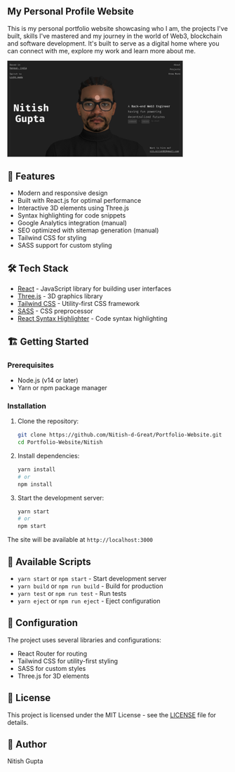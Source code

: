 ## My Personal Profile Website

This is my personal portfolio website showcasing who I am, the projects I've built, skills I've mastered and my journey in the world of Web3, blockchain and software development. It's built to serve as a digital home where you can connect with me, explore my work and learn more about me.



  <img src="home.png" alt="Home Page Preview" width="400"/>


## 
## 🚀 Features

- Modern and responsive design
- Built with React.js for optimal performance
- Interactive 3D elements using Three.js
- Syntax highlighting for code snippets
- Google Analytics integration (manual)
- SEO optimized with sitemap generation (manual)
- Tailwind CSS for styling
- SASS support for custom styling

## 🛠️ Tech Stack

- [React](https://reactjs.org/) - JavaScript library for building user interfaces
- [Three.js](https://threejs.org/) - 3D graphics library
- [Tailwind CSS](https://tailwindcss.com/) - Utility-first CSS framework
- [SASS](https://sass-lang.com/) - CSS preprocessor
- [React Syntax Highlighter](https://github.com/react-syntax-highlighter/react-syntax-highlighter) - Code syntax highlighting

## 🏗️ Getting Started

### Prerequisites

- Node.js (v14 or later)
- Yarn or npm package manager

### Installation

1. Clone the repository:
   ```bash
   git clone https://github.com/Nitish-d-Great/Portfolio-Website.git
   cd Portfolio-Website/Nitish
   ```

2. Install dependencies:
   ```bash  
   yarn install
   # or
   npm install
   ```

3. Start the development server:
   ```bash
   yarn start
   # or
   npm start
   ```

The site will be available at `http://localhost:3000`

## 📝 Available Scripts

- `yarn start` or `npm start` - Start development server
- `yarn build` or `npm run build` - Build for production
- `yarn test` or `npm run test` - Run tests
- `yarn eject` or `npm run eject` - Eject configuration

## 🔧 Configuration

The project uses several libraries and configurations:

- React Router for routing
- Tailwind CSS for utility-first styling
- SASS for custom styles
- Three.js for 3D elements

## 📄 License

This project is licensed under the MIT License - see the [LICENSE](LICENSE) file for details.

## 👤 Author

Nitish Gupta
